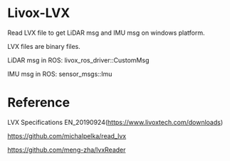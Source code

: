 # Livox-LVX
Read LVX file to get LiDAR msg and IMU msg on windows platform.

LVX files are binary files.

LiDAR msg in ROS:
livox_ros_driver::CustomMsg

IMU msg in ROS:
sensor_msgs::Imu

# Reference
LVX Specifications EN_20190924(https://www.livoxtech.com/downloads)

https://github.com/michalpelka/read_lvx

https://github.com/meng-zha/lvxReader